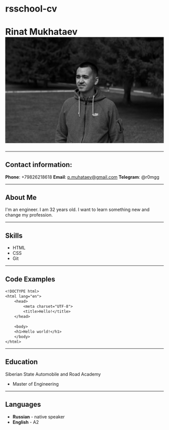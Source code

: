 # rsschool-cv

# Rinat Mukhataev ![](photo.jpg)
---
## Contact information:
__Phone__: +79826218618
__Email__: p.muhataev@gmail.com
__Telegram__: @r0mgg

---
## About Me
I'm an engineer. I am 32 years old. I want to learn something new and change my profession.

---
## Skills
* HTML
* CSS
* Git

---

## Code Examples
```
<!DOCTYPE html>
<html lang="en">
    <head>
        <meta charset="UTF-8">
        <title>Hello!</title>
    </head>

    <body>
    <h1>Hello world!</h1>
    </body>
</html>
```
---
## Education
Siberian State Automobile and Road Academy
* Master of Engineering
---
## Languages
* __Russian__ - native speaker
* __English__ - A2